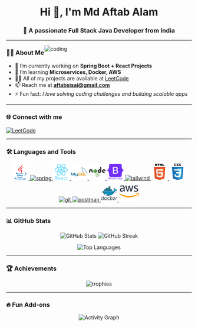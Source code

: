<h1 align="center">Hi 👋, I'm Md Aftab Alam</h1>
<h3 align="center">🚀 A passionate Full Stack Java Developer from India</h3>

---

<img align="right" alt="coding" width="400" src="https://media.licdn.com/dms/image/v2/D5612AQGOmwfIE5mlWA/article-cover_image-shrink_720_1280/article-cover_image-shrink_720_1280/0/1674617947228?e=2147483647&v=beta&t=L-J1EFIJzlFXa-2bu5K-SqOT0PXYAaPZgXxnpneoF0U" >

### 👨‍💻 About Me
- 🔭 I’m currently working on **Spring Boot + React Projects**
- 🌱 I’m learning **Microservices, Docker, AWS**
- 👨‍💻 All of my projects are available at [LeetCode](https://github.com/AftabAlam007)
- 📫 Reach me at **aftabsisai@gmail.com**
- ⚡ Fun fact: *I love solving coding challenges and building scalable apps*

---

### 🌐 Connect with me
<p align="left">
<a href="https://leetcode.com/u/aftabalam007/" target="blank">
  <img align="center" src="https://raw.githubusercontent.com/rahuldkjain/github-profile-readme-generator/master/src/images/icons/Social/leet-code.svg" alt="LeetCode" height="30" width="40" />
</a>
</p>

---

### 🛠️ Languages and Tools
<p align="center"> 
  <a href="https://www.java.com" target="_blank"> <img src="https://raw.githubusercontent.com/devicons/devicon/master/icons/java/java-original.svg" alt="java" width="45" height="45"/> </a>
  <a href="https://spring.io/" target="_blank"> <img src="https://www.vectorlogo.zone/logos/springio/springio-icon.svg" alt="spring" width="45" height="45"/> </a>
  <a href="https://reactjs.org/" target="_blank"> <img src="https://raw.githubusercontent.com/devicons/devicon/master/icons/react/react-original-wordmark.svg" alt="react" width="45" height="45"/> </a>
  <a href="https://www.mysql.com/" target="_blank"> <img src="https://raw.githubusercontent.com/devicons/devicon/master/icons/mysql/mysql-original-wordmark.svg" alt="mysql" width="45" height="45"/> </a>
  <a href="https://nodejs.org" target="_blank"> <img src="https://raw.githubusercontent.com/devicons/devicon/master/icons/nodejs/nodejs-original-wordmark.svg" alt="nodejs" width="45" height="45"/> </a>
  <a href="https://getbootstrap.com" target="_blank"> <img src="https://raw.githubusercontent.com/devicons/devicon/master/icons/bootstrap/bootstrap-plain-wordmark.svg" alt="bootstrap" width="45" height="45"/> </a>
  <a href="https://tailwindcss.com/" target="_blank"> <img src="https://www.vectorlogo.zone/logos/tailwindcss/tailwindcss-icon.svg" alt="tailwind" width="45" height="45"/> </a>
  <a href="https://www.w3.org/html/" target="_blank"> <img src="https://raw.githubusercontent.com/devicons/devicon/master/icons/html5/html5-original-wordmark.svg" alt="html5" width="45" height="45"/> </a>
  <a href="https://www.w3schools.com/css/" target="_blank"> <img src="https://raw.githubusercontent.com/devicons/devicon/master/icons/css3/css3-original-wordmark.svg" alt="css3" width="45" height="45"/> </a>
  <a href="https://git-scm.com/" target="_blank"> <img src="https://www.vectorlogo.zone/logos/git-scm/git-scm-icon.svg" alt="git" width="45" height="45"/> </a>
  <a href="https://www.postman.com/" target="_blank"> <img src="https://www.vectorlogo.zone/logos/getpostman/getpostman-icon.svg" alt="postman" width="45" height="45"/> </a>
  <a href="https://www.docker.com/" target="_blank"> <img src="https://raw.githubusercontent.com/devicons/devicon/master/icons/docker/docker-original-wordmark.svg" alt="docker" width="45" height="45"/> </a>
  <a href="https://aws.amazon.com" target="_blank"> <img src="https://raw.githubusercontent.com/devicons/devicon/master/icons/amazonwebservices/amazonwebservices-original-wordmark.svg" alt="aws" width="55" height="55"/> </a>
</p>

---

### 📊 GitHub Stats
<p align="center">
  <img src="https://github-readme-stats.vercel.app/api?username=AftabAlam007&show_icons=true&theme=radical" alt="GitHub Stats" height="180em"/>
  <img src="https://github-readme-streak-stats.herokuapp.com/?user=AftabAlam007&theme=radical" alt="GitHub Streak" height="180em"/>
</p>

<p align="center">
  <img src="https://github-readme-stats.vercel.app/api/top-langs/?username=AftabAlam007&layout=compact&theme=radical" alt="Top Languages"/>
</p>

---

### 🏆 Achievements
<p align="center">
  <img src="https://github-profile-trophy.vercel.app/?username=AftabAlam007&theme=darkhub&row=1&column=6" alt="trophies"/>
</p>

---

### 🔥 Fun Add-ons
<p align="center">
  <img src="https://raw.githubusercontent.com/ashutosh00710/github-readme-activity-graph/master/graph/graph.png?username=AftabAlam007&theme=react-dark" alt="Activity Graph"/>
</p>

